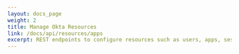 ```yaml
---
layout: docs_page
weight: 2
title: Manage Okta Resources
link: /docs/api/resources/apps
excerpt: REST endpoints to configure resources such as users, apps, sessions, and factors whenever you need.
---
```

